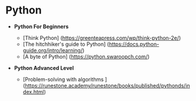 # Python

- **Python For Beginners**
  - [Think Python] (https://greenteapress.com/wp/think-python-2e/)
  - [The hitchhiker's guide to Python] (https://docs.python-guide.org/intro/learning/)
  - [A byte of Python] (https://python.swaroopch.com/)

- **Python Advanced Level**
  - [Problem-solving with algorithms ] (https://runestone.academy/runestone/books/published/pythonds/index.html)
